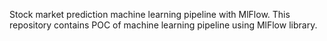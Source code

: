 Stock market prediction machine learning pipeline with MlFlow.
This repository contains POC of machine learning pipeline using MlFlow library.